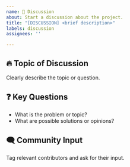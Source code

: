 ```yaml
---
name: 💬 Discussion
about: Start a discussion about the project.
title: "[DISCUSSION] <brief description>"
labels: discussion
assignees: ''

---
```


## 🔥 Topic of Discussion  
Clearly describe the topic or question.

## ❓ Key Questions  
- What is the problem or topic?  
- What are possible solutions or opinions?  

## 🗨 Community Input  
Tag relevant contributors and ask for their input.  
